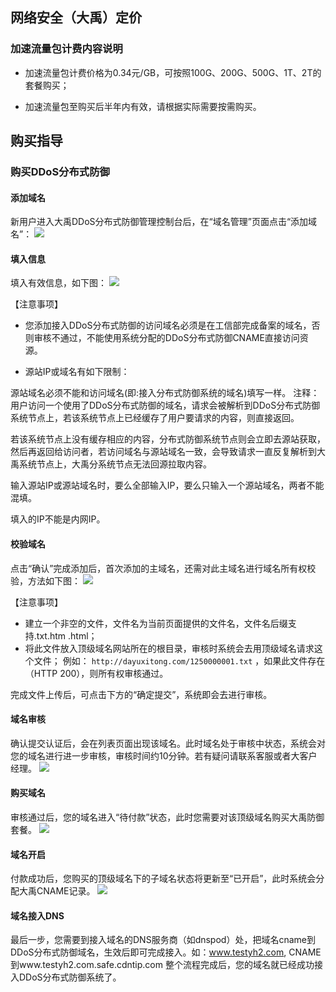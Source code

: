 ## 网络安全（大禹）定价

### 加速流量包计费内容说明

- 加速流量包计费价格为0.34元/GB，可按照100G、200G、500G、1T、2T的套餐购买；

- 加速流量包至购买后半年内有效，请根据实际需要按需购买。

## 购买指导

### 购买DDoS分布式防御

#### 添加域名

新用户进入大禹DDoS分布式防御管理控制台后，在“域名管理”页面点击“添加域名”：
![](http://imgcache.tcecqpoc.fsphere.cn/image/mccdn.qcloud.com/img56c5d10fb21a8.png)

#### 填入信息

填入有效信息，如下图：
![](http://imgcache.tcecqpoc.fsphere.cn/image/mccdn.qcloud.com/img56c5d12455fb5.png)

【注意事项】

- 您添加接入DDoS分布式防御的访问域名必须是在工信部完成备案的域名，否则审核不通过，不能使用系统分配的DDoS分布式防御CNAME直接访问资源。

- 源站IP或域名有如下限制：

源站域名必须不能和访问域名(即:接入分布式防御系统的域名)填写一样。
注释：用户访问一个使用了DDoS分布式防御的域名，请求会被解析到DDoS分布式防御系统节点上，若该系统节点上已经缓存了用户要请求的内容，则直接返回。

若该系统节点上没有缓存相应的内容，分布式防御系统节点则会立即去源站获取，然后再返回给访问者，若访问域名与源站域名一致，会导致请求一直反复解析到大禹系统节点上，大禹分系统节点无法回源拉取内容。

输入源站IP或源站域名时，要么全部输入IP，要么只输入一个源站域名，两者不能混填。

填入的IP不能是内网IP。

#### 校验域名

点击“确认”完成添加后，首次添加的主域名，还需对此主域名进行域名所有权校验，方法如下图：
![](http://imgcache.tcecqpoc.fsphere.cn/image/mccdn.qcloud.com/img56c5d2b31e31b.png)

【注意事项】
- 建立一个非空的文件，文件名为当前页面提供的文件名，文件名后缀支持.txt.htm .html；
- 将此文件放入顶级域名网站所在的根目录，审核时系统会去用顶级域名请求这个文件；
例如： `http://dayuxitong.com/1250000001.txt` ，如果此文件存在（HTTP 200），则所有权审核通过。

完成文件上传后，可点击下方的“确定提交”，系统即会去进行审核。

#### 域名审核
确认提交认证后，会在列表页面出现该域名。此时域名处于审核中状态，系统会对您的域名进行进一步审核，审核时间约10分钟。若有疑问请联系客服或者大客户经理。
![](http://imgcache.tcecqpoc.fsphere.cn/image/mccdn.qcloud.com/img56c5d2eb3540a.png)

#### 购买域名
审核通过后，您的域名进入“待付款”状态，此时您需要对该顶级域名购买大禹防御套餐。
![](http://imgcache.tcecqpoc.fsphere.cn/image/mccdn.qcloud.com/img56c5d319b7258.png)

#### 域名开启
付款成功后，您购买的顶级域名下的子域名状态将更新至“已开启”，此时系统会分配大禹CNAME记录。
![](http://imgcache.tcecqpoc.fsphere.cn/image/mccdn.qcloud.com/img56c5d34322a4c.png)

#### 域名接入DNS
最后一步，您需要到接入域名的DNS服务商（如dnspod）处，把域名cname到DDoS分布式防御域名，生效后即可完成接入。如：www.testyh2.com, CNAME 到www.testyh2.com.safe.cdntip.com
整个流程完成后，您的域名就已经成功接入DDoS分布式防御系统了。
